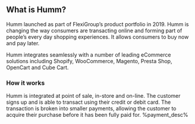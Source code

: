 ## What is Humm?
Humm launched as part of FlexiGroup’s product portfolio in 2019. Humm is changing the way consumers are transacting online and forming part of people’s every day shopping experiences. It allows consumers to buy now and pay later. 

Humm integrates seamlessly with a number of leading eCommerce solutions including Shopify, WooCommerce, Magento, Presta Shop, OpenCart and Cube Cart. 

### How it works 
Humm is integrated at point of sale, in-store and on-line. The customer signs up and is able to transact using their credit or debit card. The transaction is broken into smaller payments, allowing the customer to acquire their purchase before it has been fully paid for. %payment_desc%